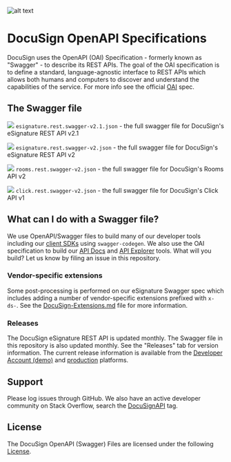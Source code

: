 ![alt text](OpenAPI.png)

# DocuSign OpenAPI Specifications  

DocuSign uses the OpenAPI (OAI) Specification - formerly known as "Swagger" - to describe its REST APIs. The goal of the OAI specification is to define a standard, language-agnostic interface to REST APIs which allows both humans and computers to discover and understand the capabilities of the service.  For more info see the official [OAI](https://github.com/OAI/OpenAPI-Specification) spec.

## The Swagger file

![](https://validator.swagger.io/validator?url=https://raw.githubusercontent.com/docusign/OpenAPI-Specifications/master/esignature.rest.swagger-v2.1.json) `esignature.rest.swagger-v2.1.json` - the full swagger file for DocuSign's eSignature REST API v2.1

![](https://validator.swagger.io/validator?url=https://raw.githubusercontent.com/docusign/OpenAPI-Specifications/master/esignature.rest.swagger-v2.json) `esignature.rest.swagger-v2.json` - the full swagger file for DocuSign's eSignature REST API v2

![](https://validator.swagger.io/validator?url=https://raw.githubusercontent.com/docusign/OpenAPI-Specifications/master/rooms.rest.swagger-v2.json) `rooms.rest.swagger-v2.json` - the full swagger file for DocuSign's Rooms API v2

![](https://validator.swagger.io/validator?url=https://raw.githubusercontent.com/docusign/OpenAPI-Specifications/master/click.rest.swagger-v2.json) `click.rest.swagger-v2.json` - the full swagger file for DocuSign's Click API v1

## What can I do with a Swagger file? 

We use OpenAPI/Swagger files to build many of our developer tools including our [client SDKs](https://developers.docusign.com/docs/esign-rest-api/sdk-tools) using `swagger-codegen`. We also use the OAI specification to build our [API Docs](https://docs.docusign.com/esign/) and [API Explorer](https://apiexplorer.docusign.com/#/) tools.  What will you build?  Let us know by filing an issue in this repository.

### Vendor-specific extensions

Some post-processing is performed on our eSignature Swagger spec which includes adding a number of vendor-specific extensions prefixed with `x-ds-`. See the [DocuSign-Extensions.md](DocuSign-Extensions.md) file for more information.

### Releases

The DocuSign eSignature REST API is updated monthly. The Swagger file in this repository is also updated monthly. See the "Releases" tab for version information. The current release information is available from the [Developer Account (demo)](https://demo.docusign.net/restapi/service_information) and [production](https://www.docusign.net/restapi/service_information) platforms.

## Support

Please log issues through GitHub. We also have an active developer community on Stack Overflow, search the [DocuSignAPI](http://stackoverflow.com/questions/tagged/docusignapi) tag.

## License

The DocuSign OpenAPI (Swagger) Files are licensed under the following [License](LICENSE).
